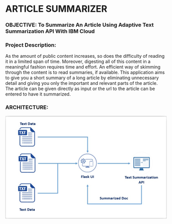 # ARTICLE SUMMARIZER

### OBJECTIVE: To Summarize An Article Using Adaptive Text Summarization API With IBM Cloud

### Project Description:
As the amount of public content increases, so does the difficulty of reading it in a limited span of time.
Moreover, digesting all of this content in a meaningful fashion requires time and effort.
An efficient way of skimming through the content is to read summaries, if available.
This application aims to give you a short summary of a long article by eliminating unnecessary detail and giving you only the important and relevant parts of the article.
The article can be given directly as input or the url to the article can be entered to have it summarized.

### ARCHITECTURE:
![summarize](summarizer_img.jpg)
